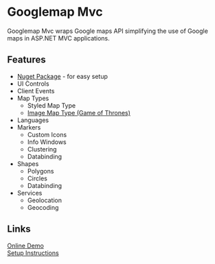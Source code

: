 # Googlemap Mvc

Googlemap Mvc wraps Google maps API simplifying the use of Google maps in ASP.NET MVC applications.

## Features

- [Nuget Package](https://www.nuget.org/packages/Jmelosegui.Mvc.Googlemap/) - for easy setup
- UI Controls
- Client Events
- Map Types
  - Styled Map Type
  - [Image Map Type (Game of Thrones)](http://www.jmelosegui.com/map/MapType/ImageMapType)
- Languages
- Markers
  - Custom Icons
  - Info Windows
  - Clustering
  - Databinding
- Shapes
  - Polygons
  - Circles
  - Databinding
- Services
  - Geolocation
  - Geocoding

## Links

[Online Demo](http://www.jmelosegui.com/map/)<br/>
[Setup Instructions](https://github.com/jmelosegui/GooglemapMvc/wiki/Installation)
